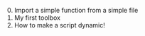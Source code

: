 0. Import a simple function from a simple file
1. My first toolbox
2. How to make a script dynamic!
